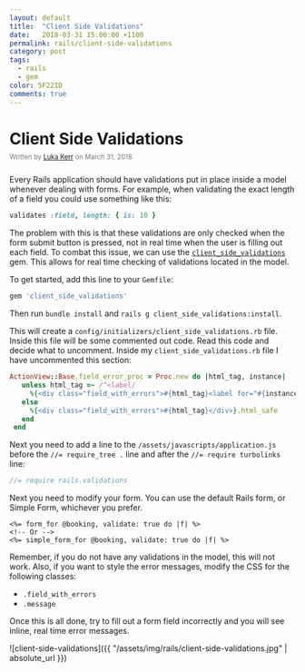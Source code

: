 ```yaml
---
layout: default
title:  "Client Side Validations"
date:   2018-03-31 15:00:00 +1100
permalink: rails/client-side-validations
category: post
tags:
  - rails
  - gem
color: 5F221D
comments: true
---
```


# Client Side Validations

<small style="color: #777; top: -10px; position: relative">
  Written by <a href="https://github.com/lukakerr">Luka Kerr</a> on March 31, 2018
</small>

Every Rails application should have validations put in place inside a model whenever dealing with forms. For example, when validating the exact length of a field you could use something like this:

```ruby
validates :field, length: { is: 10 }
```

The problem with this is that these validations are only checked when the form submit button is pressed, not in real time when the user is filling out each field. To combat this issue, we can use the [`client_side_validations`](https://github.com/DavyJonesLocker/client_side_validations) gem. This allows for real time checking of validations located in the model.

To get started, add this line to your `Gemfile`:

```ruby
gem 'client_side_validations'
```

Then run `bundle install` and `rails g client_side_validations:install`.

This will create a `config/initializers/client_side_validations.rb` file. Inside this file will be some commented out code. Read this code and decide what to uncomment. Inside my `client_side_validations.rb` file I have uncommented this section:

```ruby
ActionView::Base.field_error_proc = Proc.new do |html_tag, instance|
   unless html_tag =~ /^<label/
     %{<div class="field_with_errors">#{html_tag}<label for="#{instance.send(:tag_id)}" class="message">#{instance.error_message.first}</label></div>}.html_safe
   else
     %{<div class="field_with_errors">#{html_tag}</div>}.html_safe
   end
 end
```

Next you need to add a line to the `/assets/javascripts/application.js` before the `//= require_tree .` line and after the `//= require turbolinks` line:

```javascript
//= require rails.validations
```

Next you need to modify your form. You can use the default Rails form, or Simple Form, whichever you prefer.

```erb
<%= form_for @booking, validate: true do |f| %>
<!-- Or -->
<%= simple_form_for @booking, validate: true do |f| %>
```

Remember, if you do not have any validations in the model, this will not work. Also, if you want to style the error messages, modify the CSS for the following classes:

* `.field_with_errors`
* `.message`

Once this is all done, try to fill out a form field incorrectly and you will see inline, real time error messages.

![client-side-validations]({{ "/assets/img/rails/client-side-validations.jpg" | absolute_url }})